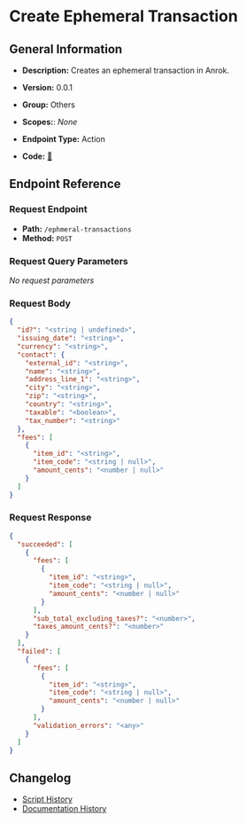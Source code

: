 # Create Ephemeral Transaction

## General Information

- **Description:** Creates an ephemeral transaction in Anrok.

- **Version:** 0.0.1
- **Group:** Others
- **Scopes:**: _None_
- **Endpoint Type:** Action
- **Code:** [🔗](https://github.com/NangoHQ/integration-templates/tree/main/integrations/anrok/actions/create-ephemeral-transaction.ts)

## Endpoint Reference

### Request Endpoint

- **Path:** `/ephmeral-transactions`
- **Method:** `POST`

### Request Query Parameters

_No request parameters_

### Request Body

```json
{
  "id?": "<string | undefined>",
  "issuing_date": "<string>",
  "currency": "<string>",
  "contact": {
    "external_id": "<string>",
    "name": "<string>",
    "address_line_1": "<string>",
    "city": "<string>",
    "zip": "<string>",
    "country": "<string>",
    "taxable": "<boolean>",
    "tax_number": "<string>"
  },
  "fees": [
    {
      "item_id": "<string>",
      "item_code": "<string | null>",
      "amount_cents": "<number | null>"
    }
  ]
}
```

### Request Response

```json
{
  "succeeded": [
    {
      "fees": [
        {
          "item_id": "<string>",
          "item_code": "<string | null>",
          "amount_cents": "<number | null>"
        }
      ],
      "sub_total_excluding_taxes?": "<number>",
      "taxes_amount_cents?": "<number>"
    }
  ],
  "failed": [
    {
      "fees": [
        {
          "item_id": "<string>",
          "item_code": "<string | null>",
          "amount_cents": "<number | null>"
        }
      ],
      "validation_errors": "<any>"
    }
  ]
}
```

## Changelog

- [Script History](https://github.com/NangoHQ/integration-templates/commits/main/integrations/anrok/actions/create-ephemeral-transaction.ts)
- [Documentation History](https://github.com/NangoHQ/integration-templates/commits/main/integrations/anrok/actions/create-ephemeral-transaction.md)

